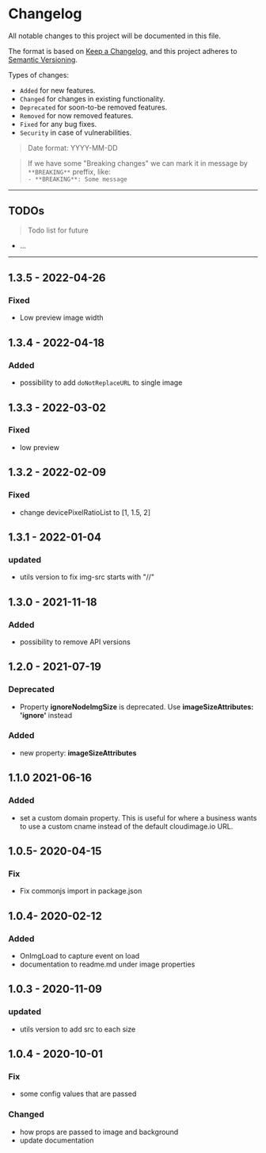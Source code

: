 # Changelog
All notable changes to this project will be documented in this file.

The format is based on [Keep a Changelog](https://keepachangelog.com/en/1.0.0/),
and this project adheres to [Semantic Versioning](https://semver.org/spec/v2.0.0.html).

Types of changes:
- `Added` for new features.
- `Changed` for changes in existing functionality.
- `Deprecated` for soon-to-be removed features.
- `Removed` for now removed features.
- `Fixed` for any bug fixes.
- `Security` in case of vulnerabilities.

> Date format: YYYY-MM-DD

> If we have some "Breaking changes" we can mark it in message by `**BREAKING**` preffix, like:  
> `- **BREAKING**: Some message`

-------------

## TODOs
> Todo list for future

- ...

-------------
## 1.3.5 - 2022-04-26
### Fixed
- Low preview image width

## 1.3.4 - 2022-04-18
### Added
- possibility to add `doNotReplaceURL` to single image

## 1.3.3 - 2022-03-02
### Fixed
- low preview

## 1.3.2 - 2022-02-09
### Fixed
- change devicePixelRatioList to [1, 1.5, 2]

## 1.3.1 - 2022-01-04
### updated
- utils version to fix img-src starts with "//"
## 1.3.0 - 2021-11-18
### Added
- possibility to remove API versions

## 1.2.0 - 2021-07-19

### Deprecated

- Property **ignoreNodeImgSize** is deprecated. Use **imageSizeAttributes: 'ignore'** instead

### Added
- new property: **imageSizeAttributes**

## 1.1.0 2021-06-16
### Added
- set a custom domain property. This is useful for where a business wants to use a custom cname instead of the default 
  cloudimage.io URL.

## 1.0.5- 2020-04-15
### Fix
- Fix commonjs import in package.json

## 1.0.4- 2020-02-12
### Added
- OnImgLoad to capture event on load
- documentation to readme.md under image properties

## 1.0.3 - 2020-11-09
### updated
- utils version to add src to each size

## 1.0.4 - 2020-10-01
### Fix
- some config values that are passed
### Changed
- how props are passed to image and background
- update documentation 
